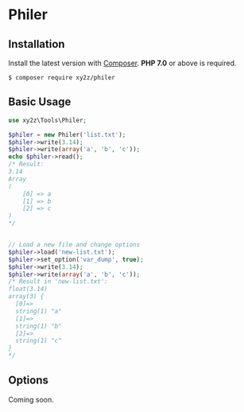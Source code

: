 # Philer

## Installation
Install the latest version with [Composer](https://getcomposer.org). **PHP 7.0** or above is required.
```
$ composer require xy2z/philer
```

## Basic Usage
```php
use xy2z\Tools\Philer;

$philer = new Philer('list.txt');
$philer->write(3.14);
$philer->write(array('a', 'b', 'c'));
echo $philer->read();
/* Result:
3.14
Array
(
    [0] => a
    [1] => b
    [2] => c
)
*/


// Load a new file and change options
$philer->load('new-list.txt');
$philer->set_option('var_dump', true);
$philer->write(3.14);
$philer->write(array('a', 'b', 'c'));
/* Result in 'new-list.txt':
float(3.14)
array(3) {
  [0]=>
  string(1) "a"
  [1]=>
  string(1) "b"
  [2]=>
  string(1) "c"
}
*/
```

## Options
Coming soon.
